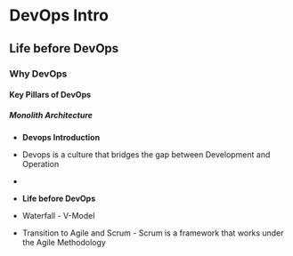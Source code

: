 # DevOps Intro
## Life before DevOps 
### Why DevOps 
#### Key Pillars of DevOps
##### Monolith Architecture 

- **Devops Introduction**
- Devops is a culture that bridges the gap between Development and Operation
-

- **Life before DevOps**
- Waterfall - V-Model 
- Transition to Agile and Scrum - Scrum is a framework that works under the Agile Methodology 
